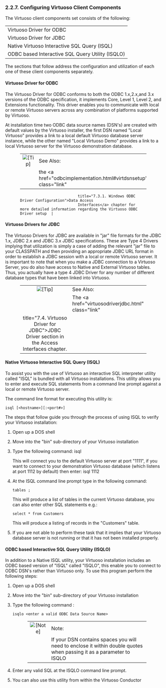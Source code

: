 <div id="configuringvirtuosoclients" class="section">

<div class="titlepage">

<div>

<div>

### 2.2.7. Configuring Virtuoso Client Components

</div>

</div>

</div>

The Virtuoso client components set consists of the following:

|                                                  |
|--------------------------------------------------|
| Virtuoso Driver for ODBC                         |
| Virtuoso Driver for JDBC                         |
| Native Virtuoso Interactive SQL Query (ISQL)     |
| ODBC based Interactive SQL Query Utility (ISQLO) |

The sections that follow address the configuration and utilization of
each one of these client components separately.

<div id="virtuosodriverodbc" class="section">

<div class="titlepage">

<div>

<div>

#### Virtuoso Driver for ODBC

</div>

</div>

</div>

The Virtuoso Driver for ODBC conforms to both the ODBC 1.x,2.x,and 3.x
versions of the ODBC specification, it implements Core, Level 1, Level
2, and Extensions functionality. This driver enables you to communicate
with local or remote Virtuoso servers across any combination of
platforms supported by Virtuoso.

At installation time two ODBC data source names (DSN's) are created with
default values by the Virtuoso installer, the first DSN named "Local
Virtuoso" provides a link to a local default Virtuoso database server
instance, while the other named "Local Virtuoso Demo" provides a link to
a local Virtuoso server for the Virtuoso demonstration database.

<div class="tip" style="margin-left: 0.5in; margin-right: 0.5in;">

|                            |                                                                                               |
|:--------------------------:|:----------------------------------------------------------------------------------------------|
| ![\[Tip\]](images/tip.png) | See Also:                                                                                     |
|                            | the <a href="odbcimplementation.html#virtdsnsetup" class="link"                               
                              title="7.3.1. Windows ODBC Driver Configuration">Data Access                                   
                              Interfaces</a> chapter for more detailed information regarding the Virtuoso ODBC Driver setup  |

</div>

</div>

<div id="virtuosodriverjdbc_clients" class="section">

<div class="titlepage">

<div>

<div>

#### Virtuoso Drivers for JDBC

</div>

</div>

</div>

The Virtuoso Drivers for JDBC are available in "jar" file formats for
the JDBC 1.x, JDBC 2.x and JDBC 3.x JDBC specifications. These are Type
4 Drivers implying that utilization is simply a case of adding the
relevant "jar" file to your CLASSPATH and then providing an appropriate
JDBC URL format in order to establish a JDBC session with a local or
remote Virtuoso server. It is important to note that when you make a
JDBC connection to a Virtuoso Server, you do also have access to Native
and External Virtuoso tables. Thus, you actually have a type 4 JDBC
Driver for any number of different database types that have been linked
into Virtuoso.

<div class="tip" style="margin-left: 0.5in; margin-right: 0.5in;">

|                            |                                                                                                 |
|:--------------------------:|:------------------------------------------------------------------------------------------------|
| ![\[Tip\]](images/tip.png) | See Also:                                                                                       |
|                            | The <a href="virtuosodriverjdbc.html" class="link"                                              
                              title="7.4. Virtuoso Driver for JDBC">JDBC Driver</a> section in the Access Interfaces chapter.  |

</div>

</div>

<div id="isql" class="section">

<div class="titlepage">

<div>

<div>

#### Native Virtuoso Interactive SQL Query (ISQL)

</div>

</div>

</div>

To assist you with the use of Virtuoso an interactive SQL interpreter
utility called "ISQL" is bundled with all Virtuoso installations. This
utility allows you to enter and execute SQL statements from a command
line prompt against a local or remote Virtuoso server.

The command line format for executing this utility is:

``` programlisting
isql [<hostname>][:<port#>]
```

The steps that follow guide you through the process of using ISQL to
verify your Virtuoso installation:

<div class="orderedlist">

1.  Open up a DOS shell

2.  Move into the "bin" sub-directory of your Virtuoso installation

3.  Type the following command: isql

    This will connect you to the default Virtuoso server at port "1111",
    if you want to connect to your demonstration Virtuoso database
    (which listens at port 1112 by default) then enter: isql 1112

4.  At the ISQL command line prompt type in the following command:

    ``` programlisting
    tables ;
    ```

    This will produce a list of tables in the current Virtuoso database,
    you can also enter other SQL statements e.g.:

    ``` programlisting
    select * from Customers
    ```

    This will produce a listing of records in the "Customers" table.

5.  If you are not able to perform these task that it implies that your
    Virtuoso database server is not running or that it has not been
    installed properly.

</div>

</div>

<div id="isqlo" class="section">

<div class="titlepage">

<div>

<div>

#### ODBC based Interactive SQL Query Utility (ISQLO)

</div>

</div>

</div>

In addition to a Native ISQL utility, your Virtuoso installation
includes an ODBC based version of "ISQL" called "ISQLO", this enable you
to connect to ODBC DSN's rather than Virtuoso only. To use this program
perform the following steps:

<div class="orderedlist">

1.  Open up a DOS shell

2.  Move into the "bin" sub-directory of your Virtuoso installation

3.  Type the following command :

    ``` programlisting
    isqlo <enter a valid ODBC Data Source Name>
    ```

    <div class="note" style="margin-left: 0.5in; margin-right: 0.5in;">

    |                              |                                                                                                                      |
    |:----------------------------:|:---------------------------------------------------------------------------------------------------------------------|
    | ![\[Note\]](images/note.png) | Note:                                                                                                                |
    |                              | If your DSN contains spaces you will need to enclose it within double quotes when passing it as a parameter to ISQLO |

    </div>

4.  Enter any valid SQL at the ISQLO command line prompt.

5.  You can also use this utility from within the Virtuoso Conductor

</div>

</div>

</div>
